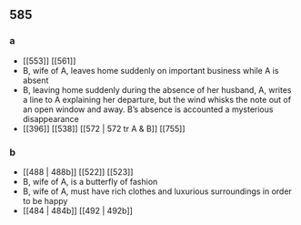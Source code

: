 ## 585
### a
- [[553]] [[561]] 
- B, wife of A, leaves home suddenly on important business while A is absent
- B, leaving home suddenly during the absence of her husband, A, writes a line to A explaining her departure, but the wind whisks the note out of an open window and away. B’s absence is accounted a mysterious disappearance
- [[396]] [[538]] [[572 | 572 tr A &amp; B]] [[755]] 

### b
- [[488 | 488b]] [[522]] [[523]] 
- B, wife of A, is a butterfly of fashion
- B, wife of A, must have rich clothes and luxurious surroundings in order to be happy
- [[484 | 484b]] [[492 | 492b]] 

